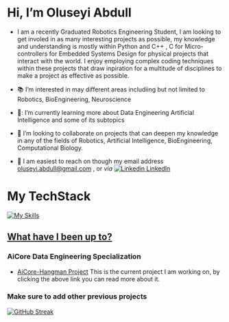 # Hi, I’m Oluseyi Abdull
- I am a recently Graduated Robotics Engineering Student, I am looking to get involed in as many interesting projects as possible, my knowledge and understanding is mostly within Python and C++ , C for Micro-controllers for Embedded Systems Design
  for physical projects that interact with the world. I enjoy employing complex coding techniques within these projects that draw inpiration for a multitude of disciplines to make a project as effective as possible.
  
- 📚 I’m interested in may different areas includiing but not limited to Robotics, BioEngineering, Neuroscience
  
- 🧠: I’m currently learning more about Data Engineering Artificial Intelligence and some of its subtopics
  
- 🤖 I’m looking to collaborate on projects that can deepen my knowledge in any of the fields of Robotics, Artificial Intelligence, BioEngineering, Computational Biology.
  
- 📧 I am easiest to reach on though my email address oluseyi.abdull@gmail.com , or _via_ [![Linkedin](https://i.stack.imgur.com/gVE0j.png) LinkedIn](https://www.linkedin.com/in/o-abdull/)
<!---
Oluseyi-Abdull/Oluseyi-Abdull is a ✨ special ✨ repository because its `README.md` (this file) appears on your GitHub profile.
You can click the Preview link to take a look at your changes.
--->
# My TechStack

[![My Skills](https://skillicons.dev/icons?i=py,tensorflow,arduino,linux,bash,git,github)](https://skillicons.dev)

## [What have I been up to?](https://github.com/Oluseyi-Abdull?tab=repositories)

### AiCore Data Engineering Specialization
- [AiCore-Hangman Project](https://github.com/Oluseyi-Abdull/AiCore-Hangman)
  This is the current project I am working on, by clicking the above link you can read more about it.

### Make sure to add other previous projects

[![GitHub Streak](https://streak-stats.demolab.com?user=Oluseyi-Abdull&theme=radical&border_radius=5&date_format=j%20M%5B%20Y%5D)](https://git.io/streak-stats)

